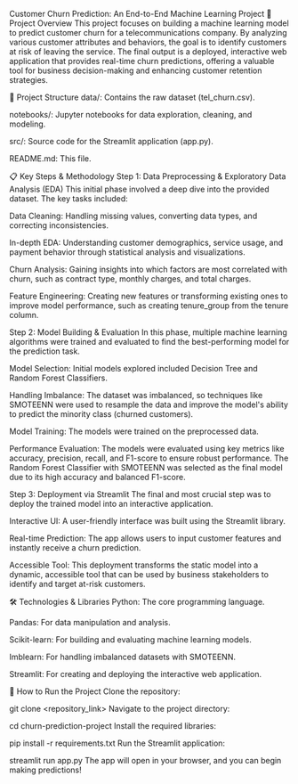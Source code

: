Customer Churn Prediction: An End-to-End Machine Learning Project
🎯 Project Overview
This project focuses on building a machine learning model to predict customer churn for a telecommunications company. By analyzing various customer attributes and behaviors, the goal is to identify customers at risk of leaving the service. The final output is a deployed, interactive web application that provides real-time churn predictions, offering a valuable tool for business decision-making and enhancing customer retention strategies.

📁 Project Structure
data/: Contains the raw dataset (tel_churn.csv).

notebooks/: Jupyter notebooks for data exploration, cleaning, and modeling.

src/: Source code for the Streamlit application (app.py).

README.md: This file.

📋 Key Steps & Methodology
Step 1: Data Preprocessing & Exploratory Data Analysis (EDA)
This initial phase involved a deep dive into the provided dataset. The key tasks included:

Data Cleaning: Handling missing values, converting data types, and correcting inconsistencies.

In-depth EDA: Understanding customer demographics, service usage, and payment behavior through statistical analysis and visualizations.

Churn Analysis: Gaining insights into which factors are most correlated with churn, such as contract type, monthly charges, and total charges.

Feature Engineering: Creating new features or transforming existing ones to improve model performance, such as creating tenure_group from the tenure column.

Step 2: Model Building & Evaluation
In this phase, multiple machine learning algorithms were trained and evaluated to find the best-performing model for the prediction task.

Model Selection: Initial models explored included Decision Tree and Random Forest Classifiers.

Handling Imbalance: The dataset was imbalanced, so techniques like SMOTEENN were used to resample the data and improve the model's ability to predict the minority class (churned customers).

Model Training: The models were trained on the preprocessed data.

Performance Evaluation: The models were evaluated using key metrics like accuracy, precision, recall, and F1-score to ensure robust performance. The Random Forest Classifier with SMOTEENN was selected as the final model due to its high accuracy and balanced F1-score.

Step 3: Deployment via Streamlit
The final and most crucial step was to deploy the trained model into an interactive application.

Interactive UI: A user-friendly interface was built using the Streamlit library.

Real-time Prediction: The app allows users to input customer features and instantly receive a churn prediction.

Accessible Tool: This deployment transforms the static model into a dynamic, accessible tool that can be used by business stakeholders to identify and target at-risk customers.

🛠️ Technologies & Libraries
Python: The core programming language.

Pandas: For data manipulation and analysis.

Scikit-learn: For building and evaluating machine learning models.

Imblearn: For handling imbalanced datasets with SMOTEENN.

Streamlit: For creating and deploying the interactive web application.

🚀 How to Run the Project
Clone the repository:

git clone <repository_link>
Navigate to the project directory:

cd churn-prediction-project
Install the required libraries:

pip install -r requirements.txt
Run the Streamlit application:

streamlit run app.py
The app will open in your browser, and you can begin making predictions!
